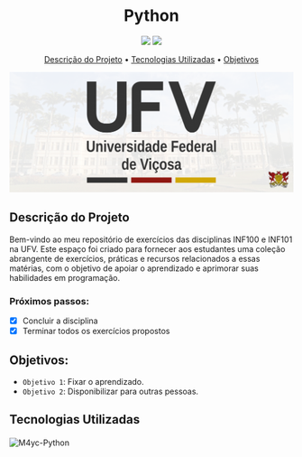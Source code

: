 <h1 align="center">Python</h1>

<p align="center">
  <img src="https://img.shields.io/badge/Status-em%20andamento-green"/>
  <img src="https://img.shields.io/badge/license-MIT-green"/>
</p>

<p align="center">
	<a href="#descrição-do-projeto">Descrição do Projeto</a> •
	<a href="#tecnologias-utilizadas">Tecnologias Utilizadas</a> •
	<a href="#funcionalidades">Objetivos</a>
</p>

![python](./IMG.png)

## Descrição do Projeto

Bem-vindo ao meu repositório de exercícios das disciplinas INF100 e INF101 na UFV. Este espaço foi criado para fornecer aos estudantes uma coleção abrangente de exercícios, práticas e recursos relacionados a essas matérias, com o objetivo de apoiar o aprendizado e aprimorar suas habilidades em programação.

### Próximos passos:

- [x] Concluir a disciplina
- [x] Terminar todos os exercícios propostos

## Objetivos:

- `Objetivo 1`: Fixar o aprendizado.
- `Objetivo 2`: Disponibilizar para outras pessoas.

## Tecnologias Utilizadas

<img align="center" alt="M4yc-Python" height="40" width="50" src="https://cdn.jsdelivr.net/gh/devicons/devicon/icons/python/python-original.svg" />